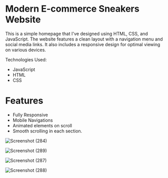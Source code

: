 # Modern E-commerce Sneakers Website

This is a simple homepage that I've designed using HTML, CSS, and JavaScript. The website features a clean layout with a navigation menu and social media links. It also includes a responsive design for optimal viewing on various devices.

Technologies Used:
- JavaScript
- HTML
- CSS 

# Features
- Fully Responsive
- Mobile Navigations
- Animated elements on scroll
- Smooth scrolling in each section.

![Screenshot (284)](https://user-images.githubusercontent.com/119309614/222028919-faf0f623-626a-4f16-92de-da911d70da4c.png)

![Screenshot (289)](https://user-images.githubusercontent.com/119309614/222029219-a33232f7-7283-4c55-a703-8ec91b5aa418.png)

![Screenshot (287)](https://user-images.githubusercontent.com/119309614/222028962-f3b8ccc5-43c1-4946-b98c-184a3065a349.png)

![Screenshot (288)](https://user-images.githubusercontent.com/119309614/222028995-e4e36660-0695-49f1-add6-3cea1f19b107.png)
